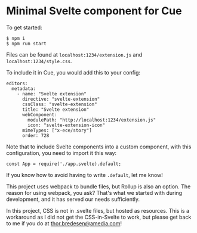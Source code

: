 # Minimal Svelte component for Cue

To get started:
```
$ npm i
$ npm run start
```

Files can be found at `localhost:1234/extension.js` and `localhost:1234/style.css`.

To include it in Cue, you would add this to your config:

```
editors:
  metadata:
    - name: "Svelte extension"
      directive: "svelte-extension"
      cssClass: "svelte-extension"
      title: "Svelte extension"
      webComponent:
        modulePath: "http://localhost:1234/extension.js"
        icon: "svelte-extension-icon"
      mimeTypes: ["x-ece/story"]
      order: 728
```

Note that to include Svelte components into a custom component, with this configuration, you need to import it this way:

```
const App = require('./app.svelte).default;
```

If you know how to avoid having to write `.default`, let me know!

This project uses webpack to bundle files, but Rollup is also an option. The reason for using webpack, you ask? That's what we started with during development, and it has served our needs sufficiently.

In this project, CSS is not in .svelte files, but hosted as resources. This is a workaround as I did not get the CSS-in-Svelte to work, but please get back to me if you do at thor.bredesen@amedia.com!

